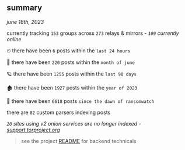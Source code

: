 
## summary
_june 18th, 2023_

currently tracking `153` groups across `273` relays & mirrors - _`109` currently online_

⏲ there have been `6` posts within the `last 24 hours`

🦈 there have been `220` posts within the `month of june`

🪐 there have been `1255` posts within the `last 90 days`

🏚 there have been `1927` posts within the `year of 2023`

🦕 there have been `6618` posts `since the dawn of ransomwatch`

there are `82` custom parsers indexing posts

_`20` sites using v2 onion services are no longer indexed - [support.torproject.org](https://support.torproject.org/onionservices/v2-deprecation/)_

> see the project [README](https://github.com/joshhighet/ransomwatch#ransomwatch--) for backend technicals
